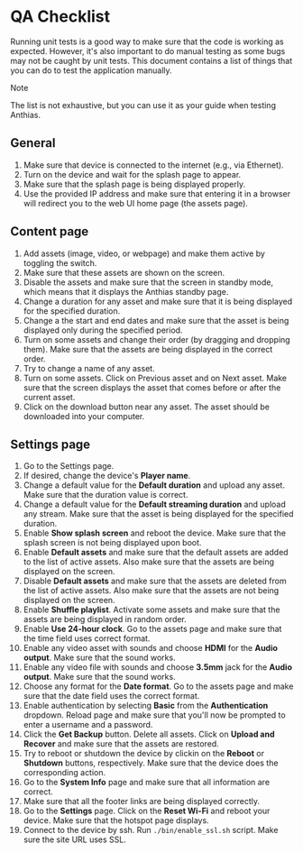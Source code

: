 # QA Checklist

Running unit tests is a good way to make sure that the code is working as expected. However, it's also important to do manual testing as some bugs may not be caught by unit tests. This document contains a list of things that you can do to test the application manually.

> [!NOTE]
> The list is not exhaustive, but you can use it as your guide when testing Anthias.

## General

1. Make sure that device is connected to the internet (e.g., via Ethernet).
2. Turn on the device and wait for the splash page to appear.
3. Make sure that the splash page is being displayed properly.
4. Use the provided IP address and make sure that entering it in a browser will redirect you to the web UI home page (the assets page).

## Content page

1. Add assets (image, video, or webpage) and make them active by toggling the switch.
2. Make sure that these assets are shown on the screen.
3. Disable the assets and make sure that the screen in standby mode, which means that it displays the Anthias standby page.
4. Change a duration for any asset and make sure that it is being displayed for the specified duration.
5. Change a the start and end dates and make sure that the asset is being displayed only during the specified period.
6. Turn on some assets and change their order (by dragging and dropping them). Make sure that the assets are being displayed in the correct order.
7. Try to change a name of any asset.
8. Turn on some assets. Click on Previous asset and on Next asset. Make sure that the screen displays the asset that comes before or after the current asset.
9. Click on the download button near any asset. The asset should be downloaded into your computer.

## Settings page

1. Go to the Settings page.
2. If desired, change the device's **Player name**.
3. Change a default value for the **Default duration** and upload any asset. Make sure that the duration value is correct.
4. Change a default value for the **Default streaming duration** and upload any stream. Make sure that the asset is being displayed for the specified duration.
5. Enable **Show splash screen** and reboot the device. Make sure that the splash screen is not being displayed upon boot.
6. Enable **Default assets** and make sure that the default assets are added to the list of active assets. Also make sure that the assets are being displayed on the screen.
7. Disable **Default assets** and make sure that the assets are deleted from the list of active assets. Also make sure that the assets are not being displayed on the screen.
8. Enable **Shuffle playlist**. Activate some assets and make sure that the assets are being displayed in random order.
9. Enable **Use 24-hour clock**. Go to the assets page and make sure that the time field uses correct format.
10. Enable any video asset with sounds and choose **HDMI** for the **Audio output**. Make sure that the sound works.
11. Enable any video file with sounds and choose **3.5mm** jack for the **Audio output**. Make sure that the sound works.
12. Choose any format for the **Date format**. Go to the assets page and make sure that the date field uses the correct format.
13. Enable authentication by selecting **Basic** from the **Authentication** dropdown. Reload page and make sure that you'll now be prompted to enter a username and a password.
14. Click the **Get Backup** button. Delete all assets. Click on **Upload and Recover** and make sure that the assets are restored.
15. Try to reboot or shutdown the device by clickin on the **Reboot** or **Shutdown** buttons, respectively. Make sure that the device does the corresponding action.
16. Go to the **System Info** page and make sure that all information are correct.
17. Make sure that all the footer links are being displayed correctly.
18. Go to the **Settings** page. Click on the **Reset Wi-Fi** and reboot your device. Make sure that the hotspot page displays.
19. Connect to the device by ssh. Run `./bin/enable_ssl.sh` script. Make sure the site URL uses SSL.
